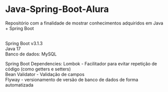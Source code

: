# Java-Spring-Boot-Alura
Repositório com a finalidade de mostrar conhecimentos adquiridos em Java + Spring Boot<br><br>


Spring Boot v3.1.3<br>
Java 17<br>
Banco de dados: MySQL<br>

Spring Boot Dependencies:
Lombok - Facilitador para evitar repetição de código (como getters e setters)<br>
Bean Validator - Validação de campos<br>
Flyway - versionamento de versão de banco de dados de forma automatizada<br>
